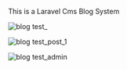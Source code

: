 This is a Laravel Cms Blog System

![blog test_](https://user-images.githubusercontent.com/47062638/68785989-cf229a80-0660-11ea-8b80-c2cec93a4158.png)


![blog test_post_1](https://user-images.githubusercontent.com/47062638/68786048-f1b4b380-0660-11ea-9c48-af4fde7fdfae.png)


![blog test_admin](https://user-images.githubusercontent.com/47062638/68786054-f5483a80-0660-11ea-8593-6ffa3c305504.png)

